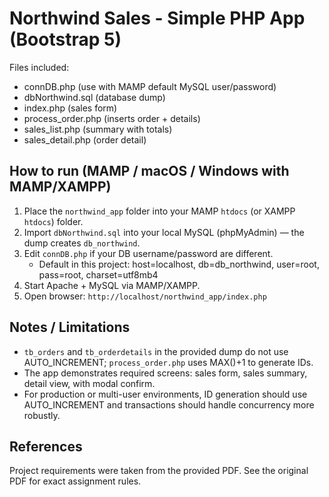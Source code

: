 # Northwind Sales - Simple PHP App (Bootstrap 5)
Files included:
- connDB.php (use with MAMP default MySQL user/password)
- dbNorthwind.sql (database dump)
- index.php (sales form)
- process_order.php (inserts order + details)
- sales_list.php (summary with totals)
- sales_detail.php (order detail)

## How to run (MAMP / macOS / Windows with MAMP/XAMPP)
1. Place the `northwind_app` folder into your MAMP `htdocs` (or XAMPP `htdocs`) folder.
2. Import `dbNorthwind.sql` into your local MySQL (phpMyAdmin) — the dump creates `db_northwind`.
3. Edit `connDB.php` if your DB username/password are different.
   - Default in this project: host=localhost, db=db_northwind, user=root, pass=root, charset=utf8mb4
4. Start Apache + MySQL via MAMP/XAMPP.
5. Open browser: `http://localhost/northwind_app/index.php`

## Notes / Limitations
- `tb_orders` and `tb_orderdetails` in the provided dump do not use AUTO_INCREMENT; `process_order.php` uses MAX()+1 to generate IDs.
- The app demonstrates required screens: sales form, sales summary, detail view, with modal confirm.
- For production or multi-user environments, ID generation should use AUTO_INCREMENT and transactions should handle concurrency more robustly.

## References
Project requirements were taken from the provided PDF. See the original PDF for exact assignment rules.
